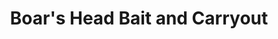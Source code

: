 ---
title: "Boar's Head Bait and Carryout"
url: /batavia/boars-head-bait-and-carryout/
shop: Lebensmittel
---